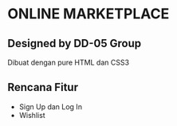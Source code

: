 # ONLINE MARKETPLACE
## Designed by DD-05 Group

Dibuat dengan pure HTML dan CSS3

## Rencana Fitur

- Sign Up dan Log In
- Wishlist
